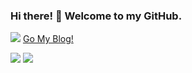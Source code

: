 ### Hi there! 👋 Welcome to my GitHub. 

![](https://komarev.com/ghpvc/?username=mmdjiji&color=blue) [Go My Blog!](https://mmdjiji.com)

![](https://github-readme-stats.vercel.app/api?username=mmdjiji&show_icons=true&icon_color=fff&bg_color=30,e96443,904e95&title_color=fff&text_color=fff) ![](https://github-readme-stats.vercel.app/api/top-langs/?username=mmdjiji&layout=compact&theme=cobalt)
